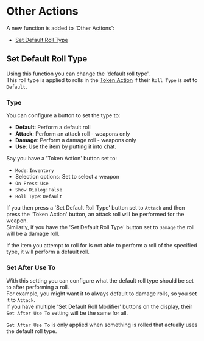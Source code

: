 # Other Actions

A new function is added to 'Other Actions':

* [Set Default Roll Type](#set-default-roll-type)

## Set Default Roll Type
Using this function you can change the 'default roll type'.<br>
This roll type is applied to rolls in the [Token Action](./token.md) if their `Roll Type` is set to `Default`.<br>

### Type
You can configure a button to set the type to:

* <b>Default</b>: Perform a default roll
* <b>Attack</b>: Perform an attack roll - weapons only
* <b>Damage</b>: Perform a damage roll - weapons only
* <b>Use</b>: Use the item by putting it into chat.

Say you have a 'Token Action' button set to:

* `Mode`: `Inventory`
* Selection options: Set to select a weapon
* `On Press`: `Use`
* `Show Dialog`: `False`
* `Roll Type`: `Default`

If you then press a 'Set Default Roll Type' button set to `Attack` and then press the 'Token Action' button, an attack roll will be performed for the weapon.<br>
Similarly, if you have the 'Set Default Roll Type' button set to `Damage` the roll will be a damage roll.

If the item you attempt to roll for is not able to perform a roll of the specified type, it will perform a default roll.

### Set After Use To
With this setting you can configure what the default roll type should be set to after performing a roll.<br>
For example, you might want it to always default to damage rolls, so you set it to `Attack`.<br>
If you have multiple 'Set Default Roll Modifier' buttons on the display, their `Set After Use To` setting will be the same for all.

`Set After Use To` is only applied when something is rolled that actually uses the default roll type.